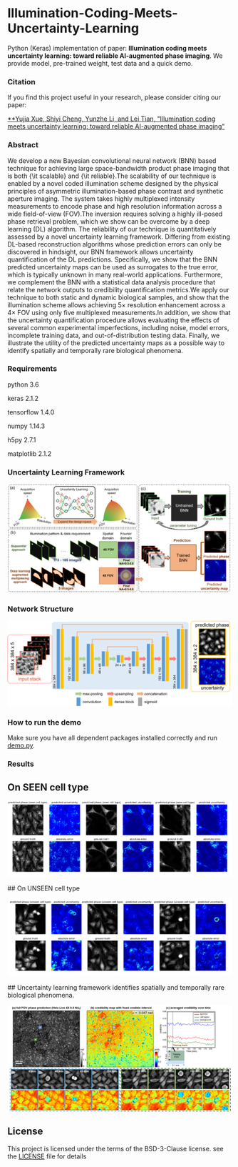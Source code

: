 # Illumination-Coding-Meets-Uncertainty-Learning
Python (Keras) implementation of paper: **Illumination coding meets uncertainty learning: toward reliable AI-augmented phase imaging**. We provide model, pre-trained weight, test data and a quick demo.


### Citation
If you find this project useful in your research, please consider citing our paper:

[**Yujia Xue, Shiyi Cheng, Yunzhe Li, and Lei Tian, "Illumination coding meets uncertainty learning: toward reliable AI-augmented phase imaging"](https://arxiv.org/abs/1901.02038)


### Abstract
We develop a new Bayesian convolutional neural network (BNN) based technique for achieving large space-bandwidth product phase imaging that is both {\it scalable} and {\it reliable}.The scalability of our technique is enabled by a novel coded illumination scheme designed by the physical principles of asymmetric illumination-based phase contrast and synthetic aperture imaging. The system takes highly multiplexed intensity measurements to encode phase and high resolution information across a wide field-of-view (FOV).The inversion requires solving a highly ill-posed phase retrieval problem, which we show can be overcome by a deep learning (DL) algorithm. The reliability of our technique is quantitatively assessed by a novel uncertainty learning framework. Differing from existing DL-based reconstruction algorithms whose prediction errors can only be  discovered  in hindsight, our BNN framework allows uncertainty quantification of the DL predictions. Specifically, we show that the BNN predicted uncertainty maps can be used as  surrogates to the true error, which is typically unknown in many real-world applications. Furthermore, we complement the BNN with a statistical data analysis procedure that relate the network outputs to credibility quantification metrics.We apply our technique to both static and dynamic biological samples, and show that the illumination scheme allows achieving 5$\times$ resolution enhancement across a 4$\times$ FOV using only five multiplexed measurements.In addition, we show that the uncertainty quantification procedure allows evaluating the effects of several common experimental imperfections, including noise, model errors, incomplete training data, and out-of-distribution testing data. Finally, we illustrate the utility of the predicted uncertainty maps as a possible way to identify spatially and temporally rare biological phenomena.




### Requirements
python 3.6

keras 2.1.2

tensorflow 1.4.0

numpy 1.14.3

h5py 2.7.1

matplotlib 2.1.2


### Uncertainty Learning Framework
<p align="center">
  <img src="/figs/overview.png">
</p>

### Network Structure
<p align="center">
  <img src="/figs/network.png">
</p>


### How to run the demo
Make sure you have all dependent packages installed correctly and run [demo.py](demo.py).


### Results
## On SEEN cell type
<p align="center">
  <img src="/figs/seen_cell_type.png">
</p>
## On UNSEEN cell type
<p align="center">
  <img src="/figs/unseen_cell_type.png">
</p>
## Uncertainty learning framework identifies spatially and temporally rare biological phenomena.
<p align="center">
  <img src="/figs/video.png">
</p>


## License
This project is licensed under the terms of the BSD-3-Clause license. see the [LICENSE](LICENSE) file for details

